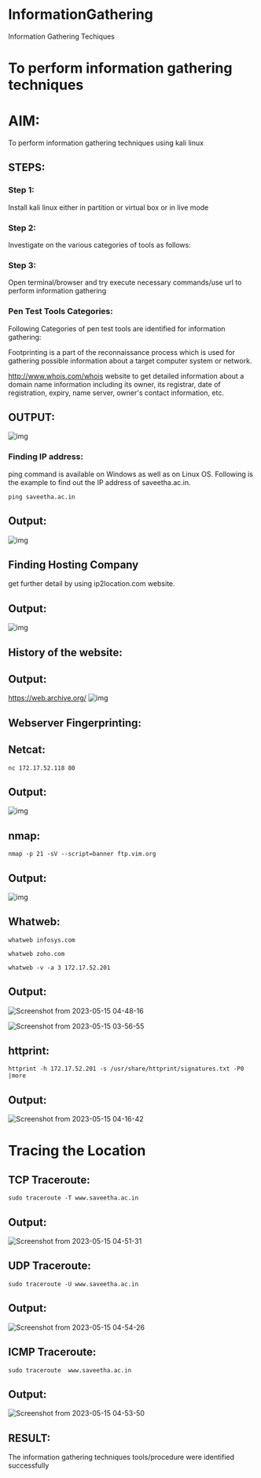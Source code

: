 # InformationGathering
Information Gathering Techiques

# To perform information gathering techniques

# AIM:

To perform information gathering techniques using kali linux 

## STEPS:

### Step 1:

Install kali linux either in partition or virtual box or in live mode

### Step 2:

Investigate on the various categories of tools as follows:

### Step 3:
Open terminal/browser and try execute necessary commands/use url to perform information gathering
### Pen Test Tools Categories:

Following Categories of pen test tools are identified for information gathering:

Footprinting is a part of the reconnaissance process which is used for gathering possible information about a target computer system or network.

http://www.whois.com/whois website to get detailed information about a domain name information including its owner, its registrar, date of registration, expiry, name server, owner's contact information, etc.


## OUTPUT:
![img](s1.png)
### Finding IP address:

ping command is available on Windows as well as on Linux OS. Following is the example to find out the IP address of saveetha.ac.in.

```
ping saveetha.ac.in
```
## Output:
![img](s2.png)
## Finding Hosting Company

get further detail by using ip2location.com website.
## Output:

![img](s3.png)
## History of the website:
## Output:

https://web.archive.org/
![img](https://user-images.githubusercontent.com/118707693/238300893-192a1d85-246e-45ad-bcd0-0a70e209c601.png)
## Webserver Fingerprinting:
## Netcat:
```
nc 172.17.52.118 80
```
## Output:
![img](s4.png)
## nmap:
```
nmap -p 21 -sV --script=banner ftp.vim.org
```
## Output:
![img](s4.png)
## Whatweb:
```
whatweb infosys.com
```
```
whatweb zoho.com
```
```
whatweb -v -a 3 172.17.52.201
```
## Output:

![Screenshot from 2023-05-15 04-48-16](s5.png)

![Screenshot from 2023-05-15 03-56-55](s6.png)


## httprint:
```
httprint -h 172.17.52.201 -s /usr/share/httprint/signatures.txt -P0 |more
```
## Output:

![Screenshot from 2023-05-15 04-16-42](s7.png)




# Tracing the Location
## TCP Traceroute:
```
sudo traceroute -T www.saveetha.ac.in
```
## Output:


![Screenshot from 2023-05-15 04-51-31](s8.png)



## UDP Traceroute:
```
sudo traceroute -U www.saveetha.ac.in
```
## Output:


![Screenshot from 2023-05-15 04-54-26](s9.png)



## ICMP Traceroute:
```
sudo traceroute  www.saveetha.ac.in
```
## Output:

![Screenshot from 2023-05-15 04-53-50](s10.png)

## RESULT:
The information gathering techniques tools/procedure were  identified successfully

